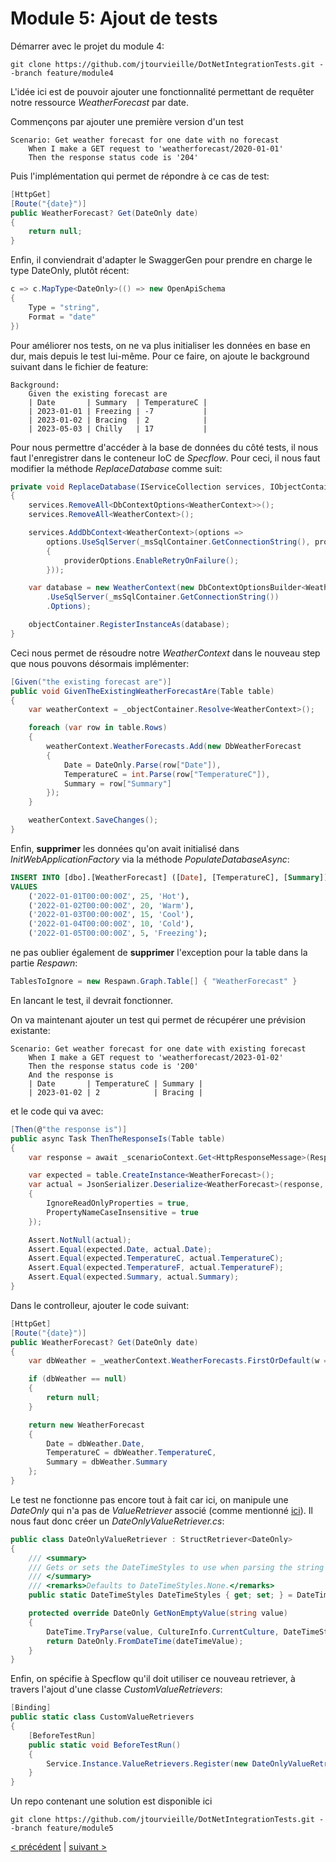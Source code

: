 # Module 5: Ajout de tests

Démarrer avec le projet du module 4:

```
git clone https://github.com/jtourvieille/DotNetIntegrationTests.git --branch feature/module4
```

L'idée ici est de pouvoir ajouter une fonctionnalité permettant de requêter notre ressource _WeatherForecast_ par date.

Commençons par ajouter une première version d'un test

```
Scenario: Get weather forecast for one date with no forecast
	When I make a GET request to 'weatherforecast/2020-01-01'
	Then the response status code is '204'
```

Puis l'implémentation qui permet de répondre à ce cas de test:

```cs
[HttpGet]
[Route("{date}")]
public WeatherForecast? Get(DateOnly date)
{
    return null;
}
```

Enfin, il conviendrait d'adapter le SwaggerGen pour prendre en charge le type DateOnly, plutôt récent:

```cs
c => c.MapType<DateOnly>(() => new OpenApiSchema
{
    Type = "string",
    Format = "date"
})
```

Pour améliorer nos tests, on ne va plus initialiser les données en base en dur, mais depuis le test lui-même. Pour ce faire, on ajoute le background suivant dans le fichier de feature:

```
Background: 
	Given the existing forecast are
	| Date       | Summary  | TemperatureC |
	| 2023-01-01 | Freezing | -7           |
	| 2023-01-02 | Bracing  | 2            |
	| 2023-05-03 | Chilly   | 17           |
```

Pour nous permettre d'accéder à la base de données du côté tests, il nous faut l'enregistrer dans le conteneur IoC de _Specflow_. Pour ceci, il nous faut modifier la méthode _ReplaceDatabase_ comme suit:

```cs
private void ReplaceDatabase(IServiceCollection services, IObjectContainer objectContainer)
{
    services.RemoveAll<DbContextOptions<WeatherContext>>();
    services.RemoveAll<WeatherContext>();

    services.AddDbContext<WeatherContext>(options =>
        options.UseSqlServer(_msSqlContainer.GetConnectionString(), providerOptions =>
        {
            providerOptions.EnableRetryOnFailure();
        }));

    var database = new WeatherContext(new DbContextOptionsBuilder<WeatherContext>()
        .UseSqlServer(_msSqlContainer.GetConnectionString())
        .Options);

    objectContainer.RegisterInstanceAs(database);
}
```

Ceci nous permet de résoudre notre _WeatherContext_ dans le nouveau step que nous pouvons désormais implémenter:

```cs
[Given("the existing forecast are")]
public void GivenTheExistingWeatherForecastAre(Table table)
{
    var weatherContext = _objectContainer.Resolve<WeatherContext>();

    foreach (var row in table.Rows)
    {
        weatherContext.WeatherForecasts.Add(new DbWeatherForecast
        {
            Date = DateOnly.Parse(row["Date"]),
            TemperatureC = int.Parse(row["TemperatureC"]),
            Summary = row["Summary"]
        });
    }

    weatherContext.SaveChanges();
}
```

Enfin, __supprimer__ les données qu'on avait initialisé dans _InitWebApplicationFactory_ via la méthode _PopulateDatabaseAsync_:

```sql
INSERT INTO [dbo].[WeatherForecast] ([Date], [TemperatureC], [Summary])
VALUES
    ('2022-01-01T00:00:00Z', 25, 'Hot'),
    ('2022-01-02T00:00:00Z', 20, 'Warm'),
    ('2022-01-03T00:00:00Z', 15, 'Cool'),
    ('2022-01-04T00:00:00Z', 10, 'Cold'),
    ('2022-01-05T00:00:00Z', 5, 'Freezing');
```

ne pas oublier également de __supprimer__ l'exception pour la table dans la partie _Respawn_:

```cs
TablesToIgnore = new Respawn.Graph.Table[] { "WeatherForecast" }
```

En lancant le test, il devrait fonctionner.

On va maintenant ajouter un test qui permet de récupérer une prévision existante:

```
Scenario: Get weather forecast for one date with existing forecast
	When I make a GET request to 'weatherforecast/2023-01-02'
	Then the response status code is '200'
	And the response is
    | Date       | TemperatureC | Summary |
    | 2023-01-02 | 2            | Bracing |
```

et le code qui va avec:

```cs
[Then(@"the response is")]
public async Task ThenTheResponseIs(Table table)
{
    var response = await _scenarioContext.Get<HttpResponseMessage>(ResponseKey).Content.ReadAsStringAsync();

    var expected = table.CreateInstance<WeatherForecast>();
    var actual = JsonSerializer.Deserialize<WeatherForecast>(response, new JsonSerializerOptions
    {
        IgnoreReadOnlyProperties = true,
        PropertyNameCaseInsensitive = true
    });

    Assert.NotNull(actual);
    Assert.Equal(expected.Date, actual.Date);
    Assert.Equal(expected.TemperatureC, actual.TemperatureC);
    Assert.Equal(expected.TemperatureF, actual.TemperatureF);
    Assert.Equal(expected.Summary, actual.Summary);
}
```

Dans le controlleur, ajouter le code suivant:

```cs
[HttpGet]
[Route("{date}")]
public WeatherForecast? Get(DateOnly date)
{
    var dbWeather = _weatherContext.WeatherForecasts.FirstOrDefault(w => w.Date == date);

    if (dbWeather == null)
    {
        return null;
    }

    return new WeatherForecast
    {
        Date = dbWeather.Date,
        TemperatureC = dbWeather.TemperatureC,
        Summary = dbWeather.Summary
    };
}
```

Le test ne fonctionne pas encore tout à fait car ici, on manipule une _DateOnly_ qui n'a pas de _ValueRetriever_ associé (comme mentionné [ici](https://github.com/SpecFlowOSS/SpecFlow/tree/master/TechTalk.SpecFlow/Assist/ValueRetrievers)). Il nous faut donc créer un _DateOnlyValueRetriever.cs_:

```cs
public class DateOnlyValueRetriever : StructRetriever<DateOnly>
{
    /// <summary>
    /// Gets or sets the DateTimeStyles to use when parsing the string value.
    /// </summary>
    /// <remarks>Defaults to DateTimeStyles.None.</remarks>
    public static DateTimeStyles DateTimeStyles { get; set; } = DateTimeStyles.None;

    protected override DateOnly GetNonEmptyValue(string value)
    {
        DateTime.TryParse(value, CultureInfo.CurrentCulture, DateTimeStyles, out DateTime dateTimeValue);
        return DateOnly.FromDateTime(dateTimeValue);
    }
}

```

Enfin, on spécifie à Specflow qu'il doit utiliser ce nouveau retriever, à travers l'ajout d'une classe _CustomValueRetrievers_:

```cs
[Binding]
public static class CustomValueRetrievers
{
    [BeforeTestRun]
    public static void BeforeTestRun()
    {
        Service.Instance.ValueRetrievers.Register(new DateOnlyValueRetriever());
    }
}

```

Un repo contenant une solution est disponible ici

```
git clone https://github.com/jtourvieille/DotNetIntegrationTests.git --branch feature/module5
```

[< précédent](../../Module%204bis%20remplacement%20de%20la%20database%20in%20memory/doc/Readme.md) | [suivant >](../../Module%206%20optimisation/doc/Readme.md)
